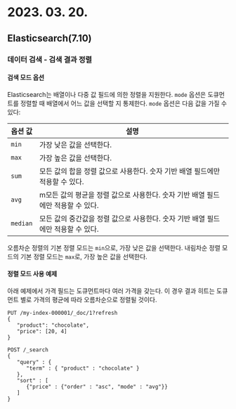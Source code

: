 # 2023. 03. 20.

## Elasticsearch(7.10)

### 데이터 검색 - 검색 결과 정렬

#### 검색 모드 옵션

Elasticsearch는 배열이나 다중 값 필드에 의한 정렬을 지원한다. `mode` 옵션은 도큐먼트를 정렬할 때 배열에서 어느 값을 선택할 지 통제한다. `mode` 옵션은 다음 값을 가질 수 있다:

| 옵션 값  | 설명                                                         |
| -------- | ------------------------------------------------------------ |
| `min`    | 가장 낮은 값을 선택한다.                                     |
| `max`    | 가장 높은 값을 선택한다.                                     |
| `sum`    | 모든 값의 합을 정렬 값으로 사용한다. 숫자 기반 배열 필드에만 적용할 수 있다. |
| `avg`    | m모든 값의 평균을 정렬 값으로 사용한다. 숫자 기반 배열 필드에만 적용할 수 있다. |
| `median` | 모든 값의 중간값을 정렬 값으로 사용한다. 숫자 기반 배열 필드에만 적용할 수 있다. |

오름차순 정렬의 기본 정렬 모드는 `min`으로, 가장 낮은 값을 선택한다. 내림차순 정렬 모드의 기본 정렬 모드는 `max`로, 가장 높은 값을 선택한다.

#### 정렬 모드 사용 예제

아래 예제에서 가격 필드는 도큐먼트마다 여러 가격을 갖는다. 이 경우 결과 히트는 도큐먼트 별로 가격의 평균에 따라 오름차순으로 정렬될 것이다.

```http
PUT /my-index-000001/_doc/1?refresh
{
   "product": "chocolate",
   "price": [20, 4]
}

POST /_search
{
   "query" : {
      "term" : { "product" : "chocolate" }
   },
   "sort" : [
      {"price" : {"order" : "asc", "mode" : "avg"}}
   ]
}
```

